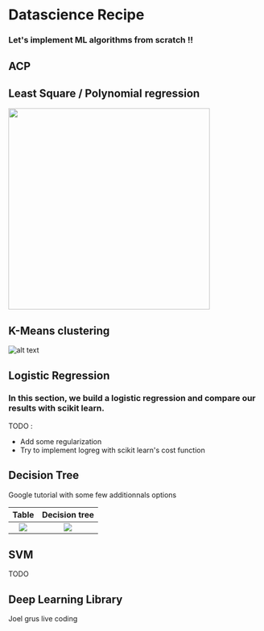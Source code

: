 # Datascience Recipe

### Let's implement ML algorithms from scratch !!

## ACP

## Least Square / Polynomial regression
<img src="https://github.com/blhelias/datascience_recipe/blob/master/regression/least_square.png" width="400">

## K-Means clustering

![alt text](http://g.recordit.co/ORrOucbbYr.gif)


## Logistic Regression

### In this section, we build a logistic regression and compare our results with scikit learn.

TODO :
  * Add some regularization
  * Try to implement logreg with scikit learn's cost function
  
## Decision Tree

Google tutorial with some few additionnals options

Table                                                                                         |  Decision tree
:--------------------------------------------------------------------------------------------:|:----------------------------------------------------------------------------------------------------:
![](https://github.com/blhelias/datascience_recipe/blob/master/decision_tree/PlayTennis.jpg)  |  ![](https://github.com/blhelias/datascience_recipe/blob/master/decision_tree/tree.png)


## SVM

TODO

## Deep Learning Library
Joel grus live coding  
